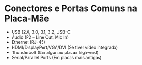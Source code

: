 # Conectores e Portas Comuns na Placa-Mãe
- USB (2.0, 3.0, 3.1, 3.2, USB-C)
- Áudio (P2 – Line Out, Mic In)
- Ethernet (RJ-45)
- HDMI/DisplayPort/VGA/DVI (Se tiver vídeo integrado)
- Thunderbolt (Em algumas placas high-end)
- Serial/Parallel Ports (Em placas mais antigas)
